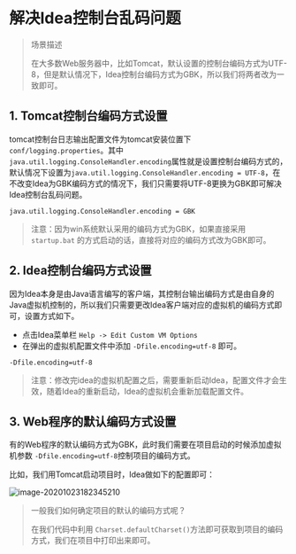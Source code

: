 # 解决Idea控制台乱码问题

> 场景描述
>
> 在大多数Web服务器中，比如Tomcat，默认设置的控制台编码方式为UTF-8，但是默认情况下，Idea控制台编码方式为GBK，所以我们将两者改为一致即可。

## 1. Tomcat控制台编码方式设置

tomcat控制台日志输出配置文件为tomcat安装位置下`conf/logging.properties`。其中 `java.util.logging.ConsoleHandler.encoding`属性就是设置控制台编码方式的，默认情况下设置为`java.util.logging.ConsoleHandler.encoding = UTF-8`，在不改变Idea为GBK编码方式的情况下，我们只需要将UTF-8更换为GBK即可解决Idea控制台乱码问题。

```
java.util.logging.ConsoleHandler.encoding = GBK
```

> 注意：因为win系统默认采用的编码方式为GBK，如果直接采用 `startup.bat` 的方式启动的话，直接将对应的编码方式改为GBK即可。

## 2. Idea控制台编码方式设置

因为Idea本身是由Java语言编写的客户端，其控制台输出编码方式是由自身的Java虚拟机控制的，所以我们只需要更改Idea客户端对应的虚拟机的编码方式即可，设置方式如下。

- 点击Idea菜单栏 `Help -> Edit Custom VM Options `
- 在弹出的虚拟机配置文件中添加 `-Dfile.encoding=utf-8` 即可。

```
-Dfile.encoding=utf-8
```

> 注意：修改完idea的虚拟机配置之后，需要重新启动Idea，配置文件才会生效，随着Idea的重新启动，Idea的虚拟机会重新加载配置文件。

## 3. Web程序的默认编码方式设置

有的Web程序的默认编码方式为GBK，此时我们需要在项目启动的时候添加虚拟机参数 `-Dfile.encoding=utf-8`控制项目的编码方式。

比如，我们用Tomcat启动项目时，Idea做如下的配置即可：

![image-20201023182345210](https://raw.githubusercontent.com/inconspicuousy-start/image/master/image-20201023182345210.png)

> 一般我们如何确定项目的默认的编码方式呢？
>
> 在我们代码中利用 `Charset.defaultCharset()`方法即可获取到项目的编码方式，我们在项目中打印出来即可。